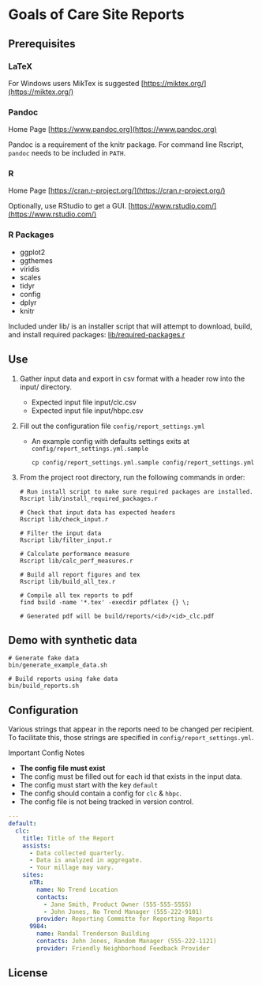 # Goals of Care Site Reports

## Prerequisites

### LaTeX
For Windows users MikTex is suggested [https://miktex.org/](https://miktex.org/)

### Pandoc
Home Page [https://www.pandoc.org](https://www.pandoc.org)

Pandoc is a requirement of the knitr package.  For command line Rscript, `pandoc` needs to be included in `PATH`.

### R
Home Page [https://cran.r-project.org/](https://cran.r-project.org/)

Optionally, use RStudio to get a GUI. [https://www.rstudio.com/](https://www.rstudio.com/)

### R Packages
* ggplot2
* ggthemes
* viridis
* scales
* tidyr
* config
* dplyr
* knitr

Included under lib/ is an installer script that will attempt to download, build, and install required packages: [lib/required-packages.r](lib/required-packages.r)

## Use

1. Gather input data and export in csv format with a header row into the input/ directory.
    * Expected input file input/clc.csv
    * Expected input file input/hbpc.csv

1. Fill out the configuration file `config/report_settings.yml`
    * An example config with defaults settings exits at `config/report_settings.yml.sample`
      ```console
      cp config/report_settings.yml.sample config/report_settings.yml
      ```

1. From the project root directory, run the following commands in order:
    ```console
    # Run install script to make sure required packages are installed.
    Rscript lib/install_required_packages.r

    # Check that input data has expected headers
    Rscript lib/check_input.r

    # Filter the input data
    Rscript lib/filter_input.r

    # Calculate performance measure
    Rscript lib/calc_perf_measures.r

    # Build all report figures and tex
    Rscript lib/build_all_tex.r

    # Compile all tex reports to pdf
    find build -name '*.tex' -execdir pdflatex {} \;

    # Generated pdf will be build/reports/<id>/<id>_clc.pdf
    ```
## Demo with synthetic data
```console
# Generate fake data
bin/generate_example_data.sh

# Build reports using fake data
bin/build_reports.sh
```

## Configuration
Various strings that appear in the reports need to be changed per recipient.
To facilitate this, those strings are specified in `config/report_settings.yml`.

Important Config Notes
* **The config file must exist**
* The config must be filled out for each id that exists in the input data.
* The config must start with the key `default`
* The config should contain a config for `clc` & `hbpc`.
* The config file is not being tracked in version control.

```yaml
---
default:
  clc:
    title: Title of the Report
    assists:
      - Data collected quarterly.
      - Data is analyzed in aggregate.
      - Your millage may vary.
    sites:
      nTR:
        name: No Trend Location
        contacts:
          - Jane Smith, Product Owner (555-555-5555)
          - John Jones, No Trend Manager (555-222-9101)
        provider: Reporting Committe for Reporting Reports
      9984: 
        name: Randal Trenderson Building
        contacts: John Jones, Random Manager (555-222-1121)
        provider: Friendly Neighborhood Feedback Provider
```

## License
